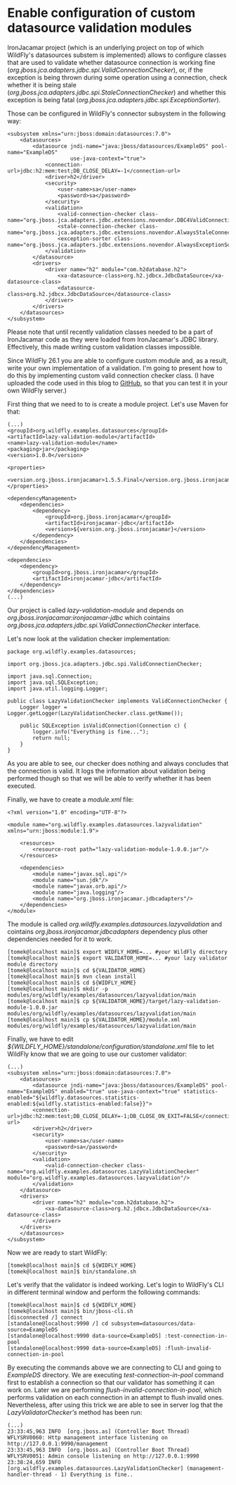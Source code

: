 # Enable configuration of custom datasource validation modules

IronJacamar project (which is an underlying project on top of which WildFly's datasources substem is implemented) allows to configure classes that are used to validate whether datasource connection is working fine (*org.jboss.jca.adapters.jdbc.spi.ValidConnectionChecker*), or, if the exception is being thrown during some operation using a connection, check whether it is being stale (*org.jboss.jca.adapters.jdbc.spi.StaleConnectionChecker*) and whether this exception is being fatal (*org.jboss.jca.adapters.jdbc.spi.ExceptionSorter*).

Those can be configured in WildFly's connector subsystem in the following way:

```
<subsystem xmlns="urn:jboss:domain:datasources:7.0">
    <datasources>
        <datasource jndi-name="java:jboss/datasources/ExampleDS" pool-name="ExampleDS"
                    use-java-context="true">
            <connection-url>jdbc:h2:mem:test;DB_CLOSE_DELAY=-1</connection-url>
            <driver>h2</driver>
            <security>
                <user-name>sa</user-name>
                <password>sa</password>
            </security>
            <validation>
                <valid-connection-checker class-name="org.jboss.jca.adapters.jdbc.extensions.novendor.DBC4ValidConnectionChecker"/>
                <stale-connection-checker class-name="org.jboss.jca.adapters.jdbc.extensions.novendor.AlwaysStaleConnectionChecker"/>
                <exception-sorter class-name="org.jboss.jca.adapters.jdbc.extensions.novendor.AlwaysExceptionSorter"/>	
            </validation>
        </datasource>
        <drivers>
            <driver name="h2" module="com.h2database.h2">
                <xa-datasource-class>org.h2.jdbcx.JdbcDataSource</xa-datasource-class>
                <datasource-class>org.h2.jdbcx.JdbcDataSource</datasource-class>
            </driver>
        </drivers>
    </datasources>
</subsystem>
```

Please note that until recently validation classes needed to be a part of IronJacamar code as they were loaded from IronJacamar's JDBC library. Effectively, this made writing custom validation classes impossible.

Since WildFly 26.1 you are able to configure custom module and, as a result, write your own implementation of a validation. I'm going to present how to do this by implementing custom valid connection checker class. (I have uploaded the code used in this blog to [GitHub](https://github.com/tadamski/wildfly-datasource-lazy-validator), so that you can test it in your own WildFly server.) 

First thing that we need to to is create a module project. Let's use Maven for that:

```
(...)
<groupId>org.wildfly.examples.datasources</groupId>
<artifactId>lazy-validation-module</artifactId>
<name>lazy-validation-module</name>
<packaging>jar</packaging>
<version>1.0.0</version>

<properties>
    <version.org.jboss.ironjacamar>1.5.5.Final</version.org.jboss.ironjacamar>
</properties>

<dependencyManagement>
    <dependencies>
        <dependency>
            <groupId>org.jboss.ironjacamar</groupId>
            <artifactId>ironjacamar-jdbc</artifactId>
            <version>${version.org.jboss.ironjacamar}</version>
        </dependency>
    </dependencies>
</dependencyManagement>

<dependencies>
    <dependency>
        <groupId>org.jboss.ironjacamar</groupId>
        <artifactId>ironjacamar-jdbc</artifactId>
    </dependency>
</dependencies>
(...)
```

Our project is called *lazy-validation-module* and depends on *org.jboss.ironjacamar:ironjacamar-jdbc* which cointains *org.jboss.jca.adapters.jdbc.spi.ValidConnectionChecker* interface.

Let's now look at the validation checker implementation:

```
package org.wildfly.examples.datasources;

import org.jboss.jca.adapters.jdbc.spi.ValidConnectionChecker;

import java.sql.Connection;
import java.sql.SQLException;
import java.util.logging.Logger;

public class LazyValidationChecker implements ValidConnectionChecker {
    Logger logger = Logger.getLogger(LazyValidationChecker.class.getName());

    public SQLException isValidConnection(Connection c) {
        logger.info("Everything is fine...");
        return null;
    }
}
```

As you are able to see, our checker does nothing and always concludes that the connection is valid. It logs the information about validation being performed though so that we will be able to verify whether it has been executed.

Finally, we have to create a *module.xml* file:

```
<?xml version="1.0" encoding="UTF-8"?>

<module name="org.wildfly.examples.datasources.lazyvalidation"  xmlns="urn:jboss:module:1.9">

    <resources>
        <resource-root path="lazy-validation-module-1.0.0.jar"/>
    </resources>
    
    <dependencies>
        <module name="javax.sql.api"/>
        <module name="sun.jdk"/>
        <module name="javax.orb.api"/>
        <module name="java.logging"/>
        <module name="org.jboss.ironjacamar.jdbcadapters"/>
    </dependencies>    
</module>
```

The module is called *org.wildfly.examples.datasources.lazyvalidation* and cointains *org.jboss.ironjacamar.jdbcadapters* dependency plus other dependencies needed for it to work.

```
[tomek@localhost main]$ export WIDFLY_HOME=... #your WildFly directory
[tomek@localhost main]$ export VALIDATOR_HOME=... #your lazy validator module directory
[tomek@localhost main]$ cd ${VALIDATOR_HOME}
[tomek@localhost main]$ mvn clean install 
[tomek@localhost main]$ cd ${WIDFLY_HOME}
[tomek@localhost main]$ mkdir -p modules/org/wildfly/examples/datasources/lazyvalidation/main
[tomek@localhost main]$ cp ${VALIDATOR_HOME}/target/lazy-validation-module-1.0.0.jar modules/org/wildfly/examples/datasources/lazyvalidation/main
[tomek@localhost main]$ cp ${VALIDATOR_HOME}/module.xml modules/org/wildfly/examples/datasources/lazyvalidation/main
```

Finally, we have to edit *${WILDFLY_HOME}/standalone/configuration/standalone.xml* file to let WildFly know that we are going to use our customer validator:

```
(...)
<subsystem xmlns="urn:jboss:domain:datasources:7.0">
    <datasources>
        <datasource jndi-name="java:jboss/datasources/ExampleDS" pool-name="ExampleDS" enabled="true" use-java-context="true" statistics-enabled="${wildfly.datasources.statistics-enabled:${wildfly.statistics-enabled:false}}">
        <connection-url>jdbc:h2:mem:test;DB_CLOSE_DELAY=-1;DB_CLOSE_ON_EXIT=FALSE</connection-url>
        <driver>h2</driver>
        <security>
            <user-name>sa</user-name>
            <password>sa</password>
		</security>
		<validation>
			<valid-connection-checker class-name="org.wildfly.examples.datasources.LazyValidationChecker" module="org.wildfly.examples.datasources.lazyvalidation"/>
		</validation>
    </datasource>
    <drivers>
        <driver name="h2" module="com.h2database.h2">
            <xa-datasource-class>org.h2.jdbcx.JdbcDataSource</xa-datasource-class>
        </driver>
    </drivers>
    </datasources>
</subsystem>
```

Now we are ready to start WildFly:

```
[tomek@localhost main]$ cd ${WIDFLY_HOME}
[tomek@localhost main]$ bin/standalone.sh
```

Let's verify that the validator is indeed working. Let's login to WildFly's CLI in different terminal window and perform the following commands:

```
[tomek@localhost main]$ cd ${WIDFLY_HOME}
[tomek@localhost main]$ bin/jboss-cli.sh
[disconnected /] connect
[standalone@localhost:9990 /] cd subsystem=datasources/data-source=ExampleDS
[standalone@localhost:9990 data-source=ExampleDS] :test-connection-in-pool
[standalone@localhost:9990 data-source=ExampleDS] :flush-invalid-connection-in-pool
```

By executing the commands above we are connecting to CLI and going to *ExampleDS* directory. We are executing *test-connection-in-pool* command first to establish a connection so that our validator has something it can work on. Later we are performing *flush-invalid-connection-in-pool*, which performs validation on each connection in an attempt to flush invalid ones. Nevertheless, after using this trick we are able to see in server log that the *LazyValidatorChecker's* method has been run:

```
(...)
23:33:45,963 INFO  [org.jboss.as] (Controller Boot Thread) WFLYSRV0060: Http management interface listening on http://127.0.0.1:9990/management
23:33:45,963 INFO  [org.jboss.as] (Controller Boot Thread) WFLYSRV0051: Admin console listening on http://127.0.0.1:9990
23:38:24,659 INFO  [org.wildfly.examples.datasources.LazyValidationChecker] (management-handler-thread - 1) Everything is fine..
```


 


